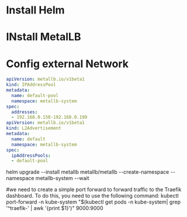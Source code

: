 # Install Helm
# INstall MetalLB
# Config external Network

```yml
apiVersion: metallb.io/v1beta1
kind: IPAddressPool
metadata:
  name: default-pool
  namespace: metallb-system
spec:
  addresses:
  - 192.168.0.150-192.168.0.199
apiVersion: metallb.io/v1beta1
kind: L2Advertisement
metadata:
  name: default
  namespace: metallb-system
spec:
  ipAddressPools:
  - default-pool
```

helm upgrade --install metallb metallb/metallb --create-namespace --namespace metallb-system --wait

#we need to create a simple port forward to forward traffic to the Traefik dashboard. To do this, you need to use the following command:
kubectl port-forward -n kube-system "$(kubectl get pods -n kube-system| grep '^traefik-' | awk '{print $1}')" 9000:9000